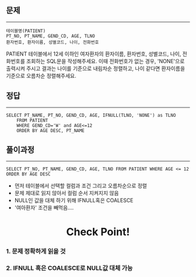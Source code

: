## 문제 
***
    테이블명(PATIENT)
    PT_NO, PT_NAME, GEND_CD, AGE, TLNO
    환자번호, 환자이름, 성별코드, 나이, 전화번호


PATIENT 테이블에서 12세 이하인 여자환자의 환자이름, 환자번호, 성별코드, 나이, 전화번호를 조회하는 SQL문을 작성해주세요. 이때 전화번호가 없는 경우, 'NONE'으로 출력시켜 주시고 결과는 나이를 기준으로 내림차순 정렬하고, 나이 같다면 환자이름을 기준으로 오름차순 정렬해주세요.
<br>
## 정답
***
    SELECT PT_NAME, PT_NO, GEND_CD, AGE, IFNULL(TLNO, 'NONE') as TLNO
        FROM PATIENT
        WHERE GEND_CD='W' and AGE<=12
        ORDER BY AGE DESC, PT_NAME

## 풀이과정
***
    SELECT PT_NO, PT_NAME, GEND_CD, AGE, TLNO FROM PATIENT WHERE AGE <= 12 ORDER BY AGE DESC
- 먼저 테이블에서 선택할 컬럼과 조건 그리고 오름차순으로 정렬
- 문제 제대로 읽지 않아서 컬럼 순서 지켜지지 않음
- NULL인 값을 대체 하기 위해 IFNULL혹은 COALESCE
- '여아환자' 조건을 빼먹음....

# <div align=center> Check Point! </div>
### 1. 문제 정확하게 읽을 것
### 2. IFNULL 혹은 COALESCE로 NULL값 대체 가능

